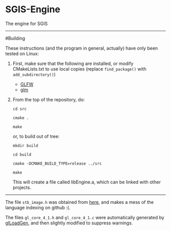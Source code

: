 # SGIS-Engine
The engine for SGIS

---
#Building

These instructions (and the program in general, actually) have only been tested on Linux:

1. First, make sure that the following are installed, or modify CMakeLists.txt to use local copies (replace `find_package()` with `add_subdirectory()`)
	* [GLFW](http://www.glfw.org)
	* [glm](https://glm.g-truc.net)
2. From the top of the repository, do:

	`cd src`

	`cmake .`

	`make`

	or, to build out of tree:

	`mkdir build`

	`cd build`

	`cmake -DCMAKE_BUILD_TYPE=release ../src`

	`make`

	This will create a file called libEngine.a, which can be linked with other projects.

---
The file `stb_image.h` was obtained from [here](https://github.com/nothings/stb), and makes a mess of the language indexing on github :(.

The files `gl_core_4_1.h` and `gl_core_4_1.c` were automatically generated by [glLoadGen](https://bitbucket.org/alfonse/glloadgen/wiki/Home), and then slightly modified to suppress warnings.

